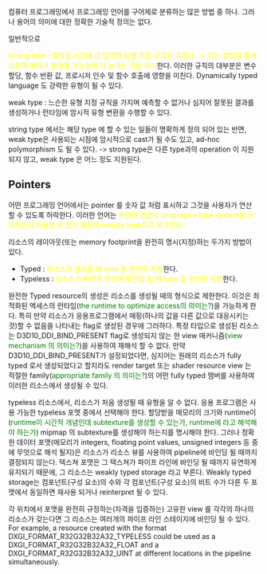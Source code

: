 컴퓨터 프로그래밍에서 프로그래밍 언어를 구어체로 분류하는 많은 방법 중 하나.
그러나 용어의 의미에 대한 정확한 기술적 정의는 없다.

일반적으로

<span style="color: yellow">strong type : 컴파일 시간에 더 엄격한 유형 지정 규칙을 가진다. -> 이는 컴파일 중에 오류와 예외가 발생할 가능성이 더 높다는 것을 의미</span>한다. 
이러한 규칙의 대부분은 변수 할당, 함수 반환 값, 프로시저 인수 및 함수 호출에 영향을 미친다. 
Dynamically typed language 도 강력한 유형이 될 수 있다. 

weak type : 느슨한 유형 지정 규칙을 가지며 예측할 수 없거나 심지어 잘못된 결과를 생성하거나 런타임에 암시적 유형 변환을 수행할 수 있다. 

string type 에서는 해당 type 에 할 수 있는 일들이 명확하게 정의 되어 있는 반면, weak type은 사용되는 시점에 암시적으로 cast가 될 수도 있고, ad-hoc polymorphism 도 될 수 있다.
-> strong type은 다른 type과의 operation 이 지원되지 않고, weak type 은 어느 정도 지원된다. 

## Pointers

 어떤 프로그래밍 언어에서는 pointer 를 숫자 값 처럼 표시하고 그것을 사용자가 연산 할 수 있도록 허락한다. 이러한 언어는 <span style="color: yellow">포인터 연산이 language's type system을 우회하는데 사용할 수 있기 때문에 weakly type으로 여겨진다.</span>


리소스의 레이아웃(또는 memory footprint을 완전히 명시(지정)하는 두가지 방법이 있다.

- Typed : <span style="color: yellow">리소스가 생성될 때 type 을 완전히 지정</span>한다.
- Typeless : <span style="color:yellow ">리소스가 파이프 라인에 바인딩 될 때 type 을 완전히 지정</span>한다.

완전한 Typed resource의 생성은 리소스를 생성될 때의 형식으로 제한한다. 이것은 최적화된 엑세스의 런타임(<span style="color:green">the runtime to optimize access의 의미는?</span>)을 가능하게 한다. 특히 만약 리소스가  응용프로그램에서 매핑(하나의 값을 다른 값으로 대응시키는 것)할 수 없음을 나타내는 flag로 생성된 경우에 그러하다. 특정 타입으로 생성된 리소스는 D3D10_DDI_BIND_PRESENT flag로 생성되지 않는 한 view 매커니즘(<span style="color:green ">view mechanism 의 의미는?</span>)을 사용하여 재해석 할 수 없다. 만약 D3D10_DDI_BIND_PRESENT가 설정되었다면, 심지어는 원래의 리소스가 fully typed 로서 생성되었다고 할지라도 render target 또는 shader resource view 는 적절한 family(<span style="color:green">appropriate family 의 의미는?</span>)의 어떤 fully typed 맴버를 사용하여 이러한 리소스에서 생성될 수 있다. 

typeless 리소스에서, 리소스가 처음 생성될 때 유형을 알 수 없다. 응용 프로그램은 사용 가능한 typeless 포맷 중에서 선택해야 한다. 할당받을 매모리의 크기와 runtime이 (<span style="color:green ">runtime이 시간적 개념인데 subtexture를 생성할 수 있는가, runtime에 라고 해석해야 하는가</span>) mipmap 의 subtexture를 생성해야 하는지를 명시해야 한다. 그러나 정확한 데이터 포맷(메모리가 integers, floating point values, unsigned integers 등 중에 무엇으로 해석 될지)은 리소스가 리소스 뷰를 사용하여 pipeline에 바인딩 될 때까지 결정되지 않는다.  텍스쳐 포맷은 그 텍스쳐가 파이프 라인에 바인딩 될 때까지 유연하게 유지되기 때문에, 그 리소스는 weakly typed storage 라고 부른다. Weakly typed storage는 컴포넌트(구성 요소)의 수와 각 컴포넌트(구성 요소)의 비트 수가 다른 두 포맷에서 동일하면 재사용 되거나 reinterpret 될 수 있다.

각 위치에서 포맷을 완전히 규정하는(자격을 입증하는) 고유한 view 를 각각의 하나의 리소스가 갖는다면 그 리소스는 여러개의 파이프 라인 스테이지에 바인딩 될 수 있다.
For example, a resource created with the format DXGI_FORMAT_R32G32B32A32_TYPELESS could be used as a DXGI_FORMAT_R32G32B32A32_FLOAT and a DXGI_FORMAT_R32G32B32A32_UINT at different locations in the pipeline simultaneously.
